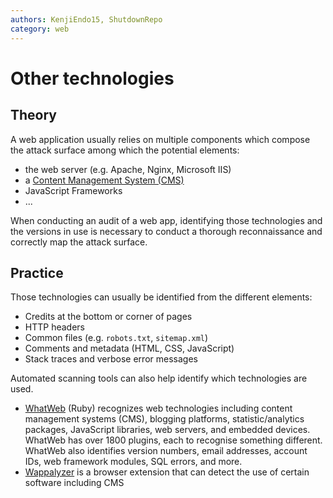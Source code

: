 ```yaml
---
authors: KenjiEndo15, ShutdownRepo
category: web
---
```


# Other technologies

## Theory

A web application usually relies on multiple components which compose the attack surface among which the potential elements:

* the web server (e.g. Apache, Nginx, Microsoft IIS)
* a [Content Management System (CMS)](cms.md)
* JavaScript Frameworks
* ...

When conducting an audit of a web app, identifying those technologies and the versions in use is necessary to conduct a thorough reconnaissance and correctly map the attack surface.

## Practice

Those technologies can usually be identified from the different elements:

* Credits at the bottom or corner of pages
* HTTP headers
* Common files (e.g. `robots.txt`, `sitemap.xml`)
* Comments and metadata (HTML, CSS, JavaScript)
* Stack traces and verbose error messages

Automated scanning tools can also help identify which technologies are used.

* [WhatWeb](https://github.com/urbanadventurer/WhatWeb) (Ruby) recognizes web technologies including content management systems (CMS), blogging platforms, statistic/analytics packages, JavaScript libraries, web servers, and embedded devices. WhatWeb has over 1800 plugins, each to recognise something different. WhatWeb also identifies version numbers, email addresses, account IDs, web framework modules, SQL errors, and more.
* [Wappalyzer](https://www.wappalyzer.com/) is a browser extension that can detect the use of certain software including CMS